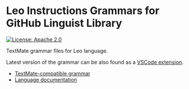 # Leo Instructions Grammars for GitHub Linguist Library
[![License: Apache 2.0](https://img.shields.io/badge/License-Apache%202.0-red.svg)](./LICENSE)

TextMate grammar files for Leo language. 

Latest version of the grammar can be also found as a [VSCode extension](https://marketplace.visualstudio.com/items?itemName=aleohq.leo-extension).
- [TextMate-compatible grammar](https://github.com/ProvableHQ/leo-linguist/tree/master/syntaxes)
- [Language documentation](https://developer.aleo.org/leo/language#layout-of-a-leo-program)

